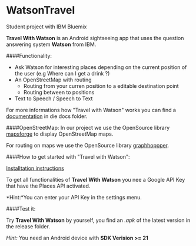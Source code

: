 # WatsonTravel
Student project with IBM Bluemix 

**Travel With Watson** is an Android sightseeing app that uses the question answering system **Watson** from IBM.

####Functionality:
- Ask Watson for interesting places depending on the current position of the user (e.g Where can I get a drink ?) 
- An OpenStreetMap with routing
  - Routing from your curren position to a editable destination point
  - Routing between to positions
- Text to Speech / Speech to Text

For more informations how "Travel with Watson" works you can find a [documentation](https://github.com/tudarmstadt-lt/WatsonTravel/blob/master/docs/Travel_with_Watson_documentation.pdf) in die docs folder.

####OpenStreetMap:
In our project we use the OpenSource library [mapsforge](https://github.com/mapsforge/mapsforge) to display OpenStreetMap maps.

For routing on maps we use the OpenSource library [graphhoppper](https://github.com/graphhopper/graphhopper).

####How to get started with "Travel with Watson":

[Installtation instructions](https://github.com/tudarmstadt-lt/WatsonTravel/blob/master/docs/getting_started.md)

To get all functionalities of **Travel With Watson** you nee a Google API Key that have the Places API activated. 

*Hint:*You can enter your API Key in the settings menu. 

####Test it:

Try **Travel With Watson** by yourself, you find an *.apk* of the latest version in the release folder.

*Hint:* You need an Android device with **SDK Verision >= 21**

